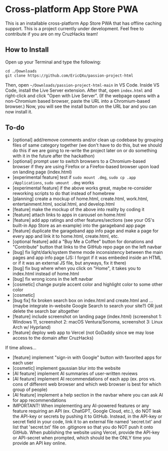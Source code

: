 ﻿# Cross-platform App Store PWA
This is an installable cross-platform App Store PWA that has offline caching support. This is a project currently under development. Feel free to contribute if you are on my CruzHacks team!

## How to Install
Open up your Terminal and type the following:

    cd ./Downloads
    git clone https://github.com/EricQXu/passion-project-html
 Then, open `~/Downloads/passion-project-html-main` in VS Code. Inside VS Code, install the Live Server extension. After that, open `index.html` and right-click and click "Open with Live Server". (If the webpage opens with a non-Chromium based browser, paste the URL into a Chromium-based browser.) Now, you will see the install button on the URL bar and you can now install it.

## To-do
- [optional] add/remove comments and/or clean up codebase by grouping files of same category together (we don't have to do this, but we should do this if we are going to re-write the project later on or do something with it in the future after the hackathon)
- [optional] prompt user to switch browsers to a Chromium-based browser if they are using Firefox or a Firefox-based browser upon load on landing page (index.html) 
- [experimental feature] test if ```sudo mount .dmg```, ```sudo cp .app /Applications```, ```sudo umount .dmg``` works
- [experimental feature] if the above works great, maybe re-consider reworking scripts to do that instead of homebrew
- [planning] create a mockup of home.html, create.html, work.html, entertainment.html, social.html, and develop.html
- [feature] make the mockup of the above into reality by coding it
- [feature] attach links to apps in carousel on home.html
- [feature] add app ratings and other features/sections (see your OS's built-in App Store as an example) into the garageband app page
- [feature] duplicate the garageband app info page and make a page for every app and link it to home.html, create.html, etc.
- [optional feature] add a "Buy Me a Coffee" button for donations and "Contribute" button that links to the GitHub repo page on the left navbar
- [bug] fix light/dark/system theme mode inconsistency between the main pages and app info page (JS: I forgot if it was embeded inside an HTML or if it was an external JS file, but anyways, fix it there)
- [bug] fix bug where when you click on "Home", it takes you to index.html instead of home.html
- [bug] fix wrong icons in the left navbar
- [cosmetic] change purple accent color and highlight color to some other color
- [cosmetic] 
- [bug fix] fix broken search box on index.html and create.html and ... (maybe integrate in-website Google Search to search your site?) OR just delete the search bar altogether
- [feature] include screenshot on landing page (index.html) (screenshot 1: Windows 11, screenshot 2: macOS Ventura/Sonoma, screenshot 3: Linux Arch w/ Hyprland)
- [feature] deploy web app to Vercel (not GoDaddy since we may lose access to the domain after CruzHacks)


If time allows...
- [feature] implement "sign-in with Google" button with favorited apps for each user
- [cosmetic] implement gaussian blur into the website
- [AI feature] implement AI summaries of user-written reviews
- [AI feature] implement AI recommendations of each app (ex. pros vs. cons of different web browser and which web browser is best for which group of people)
- [AI feature] implement a help section in the navbar where you can ask AI for app recommendations
- IMPORTANT! When implementing any AI-powered features or any feature requiring an API (ex. ChatGPT, Google Cloud, etc.), do NOT leak the API-key or secrets by pushing it to GitHub. Instead, in the API-key or secret field in your code, link it to an external file named 'secret.txt' and list that 'secret.txt' file on .gitignore so that you do NOT push it onto GitHub. When publishing the website using Vercel, provide the API-key or API-secret when prompted, which should be the ONLY time you provide an API key online.
